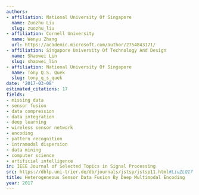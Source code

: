```yaml
---
authors:
- affiliation: National University Of Singapore
  name: Zuozhu Liu
  slug: zuozhu_liu
- affiliation: Cornell University
  name: Wenyu Zhang
  url: https://academic.microsoft.com/author/2754843171/
- affiliation: Singapore University Of Technology And Design
  name: Shaowei Lin
  slug: shaowei_lin
- affiliation: National University Of Singapore
  name: Tony Q.S. Quek
  slug: tony_q_s_quek
date: '2017-03-08'
estimated_citations: 17
fields:
- missing data
- sensor fusion
- data compression
- data integration
- deep learning
- wireless sensor network
- encoding
- pattern recognition
- intramodal dispersion
- data mining
- computer science
- artificial intelligence
in: IEEE Journal of Selected Topics in Signal Processing
src: https://dblp.uni-trier.de/db/journals/jstsp/jstsp11.html#LiuZLQ17
title: Heterogeneous Sensor Data Fusion By Deep Multimodal Encoding
year: 2017
---
```

